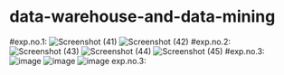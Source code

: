 # data-warehouse-and-data-mining
#exp.no.1:
![Screenshot (41)](https://user-images.githubusercontent.com/113407411/217812443-785e03bd-6df4-4534-942b-feffedf7c827.png)
![Screenshot (42)](https://user-images.githubusercontent.com/113407411/217812467-bc3e1a80-c952-4697-8815-211fe134cf1b.png)
#exp.no.2:
![Screenshot (43)](https://user-images.githubusercontent.com/113407411/217817818-842eb719-12d9-4e11-8f46-2f6eaffa4731.png)
![Screenshot (44)](https://user-images.githubusercontent.com/113407411/217817846-81a8028a-ade2-49a0-9bee-a9c4775a6ade.png)
![Screenshot (45)](https://user-images.githubusercontent.com/113407411/217817875-b2f42cbb-741d-499f-91b0-26713aa94285.png)
#exp.no.3:
![image](https://user-images.githubusercontent.com/113407411/217820477-22971db0-c35b-4ee5-ae69-4a41d7076545.png)
![image](https://user-images.githubusercontent.com/113407411/217820553-1dad0907-1273-4af0-9d52-f9227e0a1f1a.png)
![image](https://user-images.githubusercontent.com/113407411/217820586-320dea92-c2aa-479b-9943-a1518f375a80.png)
exp.no.3:
